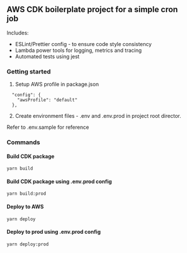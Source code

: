 ## AWS CDK boilerplate project for a simple cron job

Includes:
* ESLint/Prettier config - to ensure code style consistency
* Lambda power tools for logging, metrics and tracing
* Automated tests using jest

### Getting started
1. Setup AWS profile in package.json
```
  "config": {
    "awsProfile": "default"
  },
```

2. Create environment files - .env and .env.prod in project root director.

Refer to .env.sample for reference

### Commands
#### Build CDK package
```
yarn build
```

#### Build CDK package using .env.prod config
```
yarn build:prod
```

#### Deploy to AWS
```
yarn deploy
```

#### Deploy to prod using .env.prod config
```
yarn deploy:prod
```
